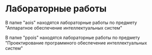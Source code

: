 <h1>Лабораторные работы</h1>
<p>В папке "aois" находятся лабораторные работы по предмету "Аппаратное обеспечение интеллектуальных систем"</p>
<p>В папке "ppois" находятся лабораторные работы по предмету "Проектирование программного обеспечение интеллектуальных систем"</p> 